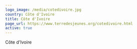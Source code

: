 ```yaml
---
logo_image: /media/cotedivoire.jpg
country: Côte d'Ivoire
title: Côte d'Ivoire
page_url: https://www.terredesjeunes.org/cotedivoire.html
active: true
---
```

Côte d'Ivoire

